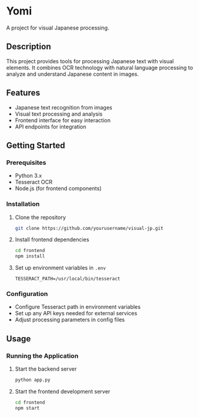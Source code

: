 # Yomi

A project for visual Japanese processing.

## Description

This project provides tools for processing Japanese text with visual elements. It combines OCR technology with natural language processing to analyze and understand Japanese content in images.

## Features

- Japanese text recognition from images
- Visual text processing and analysis
- Frontend interface for easy interaction
- API endpoints for integration

## Getting Started

### Prerequisites

- Python 3.x
- Tesseract OCR
- Node.js (for frontend components)

### Installation

1. Clone the repository
   ```bash
   git clone https://github.com/yourusername/visual-jp.git
   ```
2. Install frontend dependencies
   ```bash
   cd frontend
   npm install
   ```
3. Set up environment variables in `.env`
   ```env
   TESSERACT_PATH=/usr/local/bin/tesseract
   ```

### Configuration

- Configure Tesseract path in environment variables
- Set up any API keys needed for external services
- Adjust processing parameters in config files

## Usage

### Running the Application

1. Start the backend server
   ```bash
   python app.py
   ```
2. Start the frontend development server
   ```bash
   cd frontend
   npm start
   ```